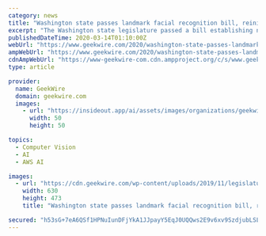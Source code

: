```yaml
---
category: news
title: "Washington state passes landmark facial recognition bill, reining in government use of AI"
excerpt: "The Washington state legislature passed a bill establishing new guardrails on government use of facial recognition software. The bill cleared both chambers of the state legislature Thursday, hours before the session ended, positioning Washington as one of the first states in the nation to regulate facial recognition, a key component in the ..."
publishedDateTime: 2020-03-14T01:10:00Z
webUrl: "https://www.geekwire.com/2020/washington-state-passes-landmark-facial-recognition-bill-reining-government-use-ai/"
ampWebUrl: "https://www.geekwire.com/2020/washington-state-passes-landmark-facial-recognition-bill-reining-government-use-ai/amp/"
cdnAmpWebUrl: "https://www-geekwire-com.cdn.ampproject.org/c/s/www.geekwire.com/2020/washington-state-passes-landmark-facial-recognition-bill-reining-government-use-ai/amp/"
type: article

provider:
  name: GeekWire
  domain: geekwire.com
  images:
    - url: "https://insideout.app/ai/assets/images/organizations/geekwire.com-50x50.jpg"
      width: 50
      height: 50

topics:
  - Computer Vision
  - AI
  - AWS AI

images:
  - url: "https://cdn.geekwire.com/wp-content/uploads/2019/11/legislature-630x473.jpg"
    width: 630
    height: 473
    title: "Washington state passes landmark facial recognition bill, reining in government use of AI"

secured: "h53sG+7eA6QSf1HPNuIunDFjYkA1JJpayY5EqJ0UQQws2E9v6xv9SzdjubLSLBFqY/0maXXFdq0R99L5KvPMGEwSh2UptH19fzYLtTdpR05UV6u9oJN4v0kgfwT2Zwnw6bzFt4XaWDTpuQ8r7uJlhEBom/zTwHSTxfZ4xRNBPID2FjUVfrzgEoIk+nHBFYhLHzGjj9pKQPSGB/1HDHY0lJ5vjG3zAPXzQ3Lx0nywCAM89YsmMoMct9As4mpa5lNdfBPiJsTSrGPS2LjDRIipJIEGMwCyYsm6DldQ5Q5wtYhoVpY+WcYw/E4rPD6HwhwTL9sADQ8XOJPDavFtfgZ499duiLaDa3B6fjyc3IIn7m0tcGnRQXb71hmeoWQJeb5ayvQV/5I8edK6WDLQ0/U9JruMRKsXSfqZMD2glGJReLX/E0tTYQYvWi783x9hgrngdsCZeZwLJsnySMFwOD2z40T3GiUA2TjXEXBRAPbxVOM=;xMXATlbrCukR4LpefrzCmA=="
---
```


